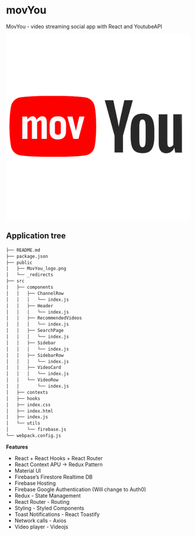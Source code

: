 # movYou
MovYou - video streaming social app with React and YoutubeAPI

![MovYou Logo](https://github.com/moisestech/movYou-react/blob/master/public/MovYou_logo.png)

## Application tree
``` bash
├── README.md
├── package.json
├── public
│   ├── MovYou_logo.png
│   └── _redirects
├── src
│   ├── components
│   │   ├── ChannelRow
│   │   │   └── index.js
│   │   ├── Header
│   │   │   └── index.js
│   │   ├── RecommendedVideos
│   │   │   └── index.js
│   │   ├── SearchPage
│   │   │   └── index.js
│   │   ├── Sidebar
│   │   │   └── index.js
│   │   ├── SidebarRow
│   │   │   └── index.js
│   │   ├── VideoCard
│   │   │   └── index.js
│   │   └── VideoRow
│   │       └── index.js
│   ├── contexts
│   ├── hooks
│   ├── index.css
│   ├── index.html
│   ├── index.js
│   └── utils
│       └── firebase.js
└── webpack.config.js
```
**Features**
- React + React Hooks + React Router
- React Context APU -> Redux Pattern
- Material UI
- Firebase’s Firestore Realtime DB
- Firebase Hosting
- Firebase Google Authentication (Will change to Auth0)
- Redux - State Management
- React Router - Routing
- Styling - Styled Components
- Toast Notifications - React Toastify
- Network calls - Axios
- Video player - Videojs

